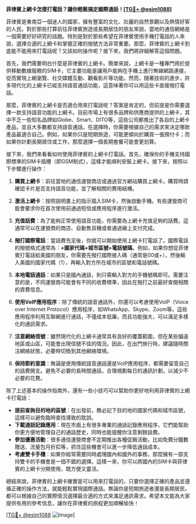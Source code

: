 **菲律賓上網卡怎麼打電話？讓你輕鬆搞定國際通話！[[TG💪+ @esim1088](https://t.me/s/esim1088)]**

菲律賓是東南亞一個迷人的國家，擁有豐富的文化、壯麗的自然景觀以及熱情好客的人民。對於那些打算前往菲律賓旅遊或長期居住的朋友來說，當地的通信網絡是一個需要好好研究的話題。特別是對於那些希望在菲律賓使用手機打電話的人來說，選擇合適的上網卡和掌握正確的撥號方法非常重要。那麼，菲律賓的上網卡到底能不能用來打電話呢？又該如何操作呢？接下來，我們將詳細解答這個問題。

首先，我們需要明白什麼是菲律賓的上網卡。簡單來說，上網卡是一種專門用於提供移動數據服務的SIM卡，它主要功能是讓用戶能夠在手機上進行無線網路連接，從而實現上網瀏覽、社交媒體互動、觀看影片等功能。然而，隨著技術的進步，許多現代化的上網卡已經支持語音通話功能，這意味著你可以用這些卡直接撥打電話。

那麼，菲律賓的上網卡是否適合用來打電話呢？答案是肯定的，但前提是你需要選擇一款支持語音功能的上網卡。目前市場上有很多品牌和供應商提供的上網卡，其中不乏一些知名品牌如Globe、Smart、DITO等，這些公司都推出了各自的上網卡產品，並且大多數都支持語音通話。在選擇時，你需要根據自己的需求來決定哪款產品最適合自己。例如，如果你只是短期旅遊，可能更傾向於購買一張預付卡；而如果你計劃長期居住或工作，那麼選擇一個長期套餐可能會更划算。

接下來，我們來看看如何使用菲律賓的上網卡打電話。首先，確保你的手機支持國際標準的SIM卡插槽（即GSM制式），這樣才能順利安裝上網卡。接下來，按照以下步驟進行操作：

1. **購買上網卡**：前往當地的通信運營商店或通過官方網站購買上網卡。購買時請確認卡片是否支持語音功能，並了解相關的費用結構。

2. **激活上網卡**：按照說明書上的指示插入SIM卡，然後啟動手機。有些運營商可能會要求你在首次使用前通過短信或應用程序進行激活。

3. **充值話費**：為了能夠正常使用語音功能，你需要為上網卡充值足夠的話費。這通常可以在運營商的商店、自動售貨機或者通過線上支付完成。

4. **撥打國際電話**：當話費充足後，你就可以開始使用上網卡打電話了。國際電話的撥號格式通常為：**+國家代碼+城市區號+電話號碼**。例如，如果你想從菲律賓打電話給美國的朋友，你需要先撥打國際接入碼（通常是00或+），然後輸入美國的國家代碼（1），再輸入對方所在城市的區號和電話號碼。

5. **本地電話通話**：如果只是國內通話，則只需輸入對方的手機號碼即可。需要注意的是，不同運營商可能會有不同的收費標準，因此在撥打之前最好查閱相關的資費信息。

6. **使用VoIP應用程序**：除了傳統的語音通話外，你還可以考慮使用VoIP（Voice over Internet Protocol）應用程序，如WhatsApp、Skype、Zoom等。這些應用程序利用互聯網進行通話，不僅成本低廉，而且功能強大，可以滿足多樣化的通訊需求。

7. **注意網絡信號**：雖然現代化的上網卡通常具有良好的覆蓋範圍，但在某些偏遠地區或山區，可能會出現信號不佳的情況。因此，在出門旅行時，建議隨時關注網絡狀態，必要時切換到其他網絡環境。

8. **保持節約意識**：無論是使用傳統語音通話還是VoIP應用程序，都需要留意自己的話費開支。避免不必要的長時間通話，合理規劃每日的通訊計劃，以減少不必要的花費。

除了上述基本的操作指南外，還有一些小技巧可以幫助你更好地利用菲律賓的上網卡打電話：

- **提前查詢目的地的區號**：在出發前，務必記下目的地的國家代碼和城市區號，這樣可以避免臨時查找導致的耽誤。
- **下載通話記錄應用**：現在市面上有很多專業的通話記錄應用程序，它們能幫助你更方便地管理自己的通話歷史，同時也能提醒你注意剩餘話費。
- **參加優惠活動**：很多通信運營商會不定期推出各種促銷活動，比如免費分鐘數贈送、流量包月折扣等，抓住這些機會可以進一步降低通話成本。
- **考慮雙卡手機**：如果你經常需要同時處理國內和國外的事務，那麼擁有一部支持雙卡的手機會是一個不錯的選擇。這樣一來，你可以將國內的SIM卡與菲律賓的上網卡分開使用，既方便又靈活。

總結來說，菲律賓的上網卡確實是可以用來打電話的，只要你選擇正確的產品並遵循正確的操作方法，就能輕鬆實現國際通話。無論你是短期旅遊者還是長期居民，都可以根據自己的實際情況選擇最合適的方式來滿足通訊需求。希望本文能為大家提供有用的參考信息，讓你在菲律賓的旅程更加順暢愉快！

[[TG💪+ @esim1088](https://t.me/s/esim1088) ![Image](https://i.postimg.cc/4NQfJmqS/Snipaste-2025-05-13-00-14-12.png)]